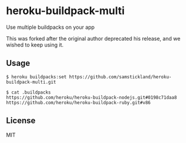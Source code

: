 # heroku-buildpack-multi

Use multiple buildpacks on your app

This was forked after the original author deprecated his release, and we wished
to keep using it.

## Usage

    $ heroku buildpacks:set https://github.com/samstickland/heroku-buildpack-multi.git

    $ cat .buildpacks
    https://github.com/heroku/heroku-buildpack-nodejs.git#0198c71daa8
    https://github.com/heroku/heroku-buildpack-ruby.git#v86

## License

MIT
